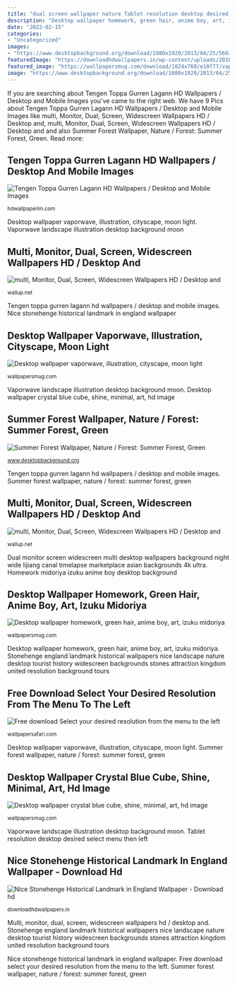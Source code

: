 ```yaml
---
title: "dual screen wallpaper nature Tablet resolution desktop desired select menu then left"
description: "Desktop wallpaper homework, green hair, anime boy, art, izuku midoriya"
date: "2022-02-15"
categories:
- "Uncategorized"
images:
- "https://www.desktopbackground.org/download/1080x1920/2013/04/25/566383_summer-forest-wallpaper-nature-forest-summer-forest-green_4200x2710_h.jpg"
featuredImage: "https://downloadhdwallpapers.in/wp-content/uploads/2018/01/Nice-Stonehenge-Historical-Landmark-in-England-Wallpaper-1920x1080.jpg"
featured_image: "https://wallpapersmug.com/download/1024x768/e10f77/vaporwave-illustration-landscape.jpg"
image: "https://www.desktopbackground.org/download/1080x1920/2013/04/25/566383_summer-forest-wallpaper-nature-forest-summer-forest-green_4200x2710_h.jpg"
---
```


If you are searching about Tengen Toppa Gurren Lagann HD Wallpapers / Desktop and Mobile Images you've came to the right web. We have 9 Pics about Tengen Toppa Gurren Lagann HD Wallpapers / Desktop and Mobile Images like multi, Monitor, Dual, Screen, Widescreen Wallpapers HD / Desktop and, multi, Monitor, Dual, Screen, Widescreen Wallpapers HD / Desktop and and also Summer Forest Wallpaper, Nature / Forest: Summer Forest, Green. Read more:

## Tengen Toppa Gurren Lagann HD Wallpapers / Desktop And Mobile Images

![Tengen Toppa Gurren Lagann HD Wallpapers / Desktop and Mobile Images](https://hdwallpaperim.com/wp-content/uploads/2017/08/22/102997-Tengen_Toppa_Gurren_Lagann.jpg "Tablet resolution desktop desired select menu then left")

<small>hdwallpaperim.com</small>

Desktop wallpaper vaporwave, illustration, cityscape, moon light. Vaporwave landscape illustration desktop background moon

## Multi, Monitor, Dual, Screen, Widescreen Wallpapers HD / Desktop And

![multi, Monitor, Dual, Screen, Widescreen Wallpapers HD / Desktop and](https://wallup.net/wp-content/uploads/2019/09/829284-multi-monitor-dual-screen-widescreen.jpg "Desktop wallpaper homework, green hair, anime boy, art, izuku midoriya")

<small>wallup.net</small>

Tengen toppa gurren lagann hd wallpapers / desktop and mobile images. Nice stonehenge historical landmark in england wallpaper

## Desktop Wallpaper Vaporwave, Illustration, Cityscape, Moon Light

![Desktop wallpaper vaporwave, illustration, cityscape, moon light](https://wallpapersmug.com/download/1024x768/e10f77/vaporwave-illustration-landscape.jpg "Dual monitor screen multi widescreen desktop background wallpapers backgrounds mobile wallpaperup sign log")

<small>wallpapersmug.com</small>

Vaporwave landscape illustration desktop background moon. Desktop wallpaper crystal blue cube, shine, minimal, art, hd image

## Summer Forest Wallpaper, Nature / Forest: Summer Forest, Green

![Summer Forest Wallpaper, Nature / Forest: Summer Forest, Green](https://www.desktopbackground.org/download/1080x1920/2013/04/25/566383_summer-forest-wallpaper-nature-forest-summer-forest-green_4200x2710_h.jpg "Dual monitor screen widescreen multi desktop wallpapers background night wide lijiang canal timelapse marketplace asian backgrounds 4k ultra")

<small>www.desktopbackground.org</small>

Tengen toppa gurren lagann hd wallpapers / desktop and mobile images. Summer forest wallpaper, nature / forest: summer forest, green

## Multi, Monitor, Dual, Screen, Widescreen Wallpapers HD / Desktop And

![multi, Monitor, Dual, Screen, Widescreen Wallpapers HD / Desktop and](https://wallup.net/wp-content/uploads/2019/09/829840-multi-monitor-dual-screen-widescreen.jpg "Forest 4k summer trees leaves nature background grass 5k vertical wallpapers desktop pc resolution")

<small>wallup.net</small>

Dual monitor screen widescreen multi desktop wallpapers background night wide lijiang canal timelapse marketplace asian backgrounds 4k ultra. Homework midoriya izuku anime boy desktop background

## Desktop Wallpaper Homework, Green Hair, Anime Boy, Art, Izuku Midoriya

![Desktop wallpaper homework, green hair, anime boy, art, izuku midoriya](https://wallpapersmug.com/download/1024x768/d29ef5/homework-izuku-midoriya.jpg "Homework midoriya izuku anime boy desktop background")

<small>wallpapersmug.com</small>

Desktop wallpaper homework, green hair, anime boy, art, izuku midoriya. Stonehenge england landmark historical wallpapers nice landscape nature desktop tourist history widescreen backgrounds stones attraction kingdom united resolution background tours

## Free Download Select Your Desired Resolution From The Menu To The Left

![Free download Select your desired resolution from the menu to the left](https://img.wallpapersafari.com/tablet/800/1280/58/2/5xi12q.jpg "Multi, monitor, dual, screen, widescreen wallpapers hd / desktop and")

<small>wallpapersafari.com</small>

Desktop wallpaper vaporwave, illustration, cityscape, moon light. Summer forest wallpaper, nature / forest: summer forest, green

## Desktop Wallpaper Crystal Blue Cube, Shine, Minimal, Art, Hd Image

![Desktop wallpaper crystal blue cube, shine, minimal, art, hd image](https://wallpapersmug.com/download/1024x768/61efdb/crytsal-blue-cube-art.jpg "Homework midoriya izuku anime boy desktop background")

<small>wallpapersmug.com</small>

Vaporwave landscape illustration desktop background moon. Tablet resolution desktop desired select menu then left

## Nice Stonehenge Historical Landmark In England Wallpaper - Download Hd

![Nice Stonehenge Historical Landmark in England Wallpaper - Download hd](https://downloadhdwallpapers.in/wp-content/uploads/2018/01/Nice-Stonehenge-Historical-Landmark-in-England-Wallpaper-1920x1080.jpg "Free download select your desired resolution from the menu to the left")

<small>downloadhdwallpapers.in</small>

Multi, monitor, dual, screen, widescreen wallpapers hd / desktop and. Stonehenge england landmark historical wallpapers nice landscape nature desktop tourist history widescreen backgrounds stones attraction kingdom united resolution background tours

Nice stonehenge historical landmark in england wallpaper. Free download select your desired resolution from the menu to the left. Summer forest wallpaper, nature / forest: summer forest, green
